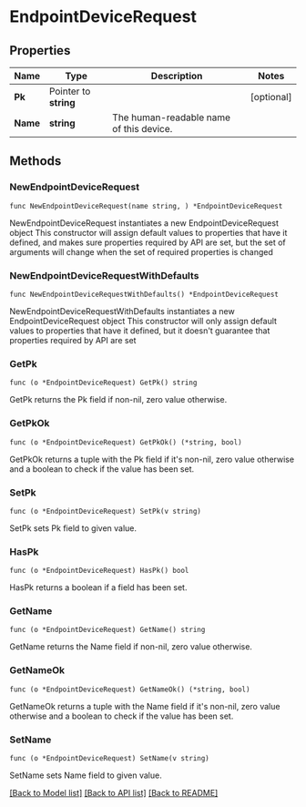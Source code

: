 # EndpointDeviceRequest

## Properties

Name | Type | Description | Notes
------------ | ------------- | ------------- | -------------
**Pk** | Pointer to **string** |  | [optional] 
**Name** | **string** | The human-readable name of this device. | 

## Methods

### NewEndpointDeviceRequest

`func NewEndpointDeviceRequest(name string, ) *EndpointDeviceRequest`

NewEndpointDeviceRequest instantiates a new EndpointDeviceRequest object
This constructor will assign default values to properties that have it defined,
and makes sure properties required by API are set, but the set of arguments
will change when the set of required properties is changed

### NewEndpointDeviceRequestWithDefaults

`func NewEndpointDeviceRequestWithDefaults() *EndpointDeviceRequest`

NewEndpointDeviceRequestWithDefaults instantiates a new EndpointDeviceRequest object
This constructor will only assign default values to properties that have it defined,
but it doesn't guarantee that properties required by API are set

### GetPk

`func (o *EndpointDeviceRequest) GetPk() string`

GetPk returns the Pk field if non-nil, zero value otherwise.

### GetPkOk

`func (o *EndpointDeviceRequest) GetPkOk() (*string, bool)`

GetPkOk returns a tuple with the Pk field if it's non-nil, zero value otherwise
and a boolean to check if the value has been set.

### SetPk

`func (o *EndpointDeviceRequest) SetPk(v string)`

SetPk sets Pk field to given value.

### HasPk

`func (o *EndpointDeviceRequest) HasPk() bool`

HasPk returns a boolean if a field has been set.

### GetName

`func (o *EndpointDeviceRequest) GetName() string`

GetName returns the Name field if non-nil, zero value otherwise.

### GetNameOk

`func (o *EndpointDeviceRequest) GetNameOk() (*string, bool)`

GetNameOk returns a tuple with the Name field if it's non-nil, zero value otherwise
and a boolean to check if the value has been set.

### SetName

`func (o *EndpointDeviceRequest) SetName(v string)`

SetName sets Name field to given value.



[[Back to Model list]](../README.md#documentation-for-models) [[Back to API list]](../README.md#documentation-for-api-endpoints) [[Back to README]](../README.md)


